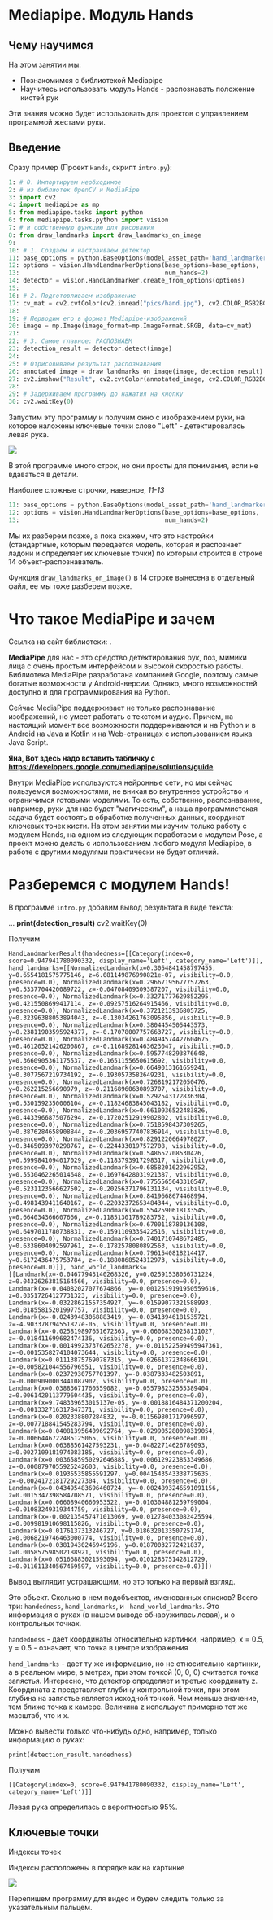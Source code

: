 # Mediapipe. Модуль Hands

## Чему научимся

На этом занятии мы:
* Познакомимся с библиотекой Mediapipe
* Научитесь использовать модуль Hands - распознавать положение кистей рук 

Эти знания можно будет использовать для проектов с управлением программой жестами руки.

## Введение

Сразу пример (Проект `Hands`, скрипт `intro.py`):

```python
1: # 0. Импортируем необходимое
2: # из библиотек OpenCV и MediaPipe
3: import cv2
4: import mediapipe as mp
5: from mediapipe.tasks import python
6: from mediapipe.tasks.python import vision
7: # и собственную функцию для рисования
8: from draw_landmarks import draw_landmarks_on_image
9: 
10: # 1. Создаем и настраиваем детектор
11: base_options = python.BaseOptions(model_asset_path='hand_landmarker.task')
12: options = vision.HandLandmarkerOptions(base_options=base_options,
13:                                        num_hands=2)
14: detector = vision.HandLandmarker.create_from_options(options)
15: 
16: # 2. Подготовливаем изображение
17: cv_mat = cv2.cvtColor(cv2.imread("pics/hand.jpg"), cv2.COLOR_RGB2BGR)
18: 
19: # Перводим его в формат Mediapipe-изображений
20: image = mp.Image(image_format=mp.ImageFormat.SRGB, data=cv_mat)
21: 
22: # 3. Самое главное: РАСПОЗНАЕМ
23: detection_result = detector.detect(image)
24: 
25: # Отрисовываем результат распознавания
26: annotated_image = draw_landmarks_on_image(image, detection_result)
27: cv2.imshow("Result", cv2.cvtColor(annotated_image, cv2.COLOR_RGB2BGR))
28: 
29: # Задерживаем программу до нажатия на кнопку
30: cv2.waitKey(0)
```
Запустим эту программу  и получим окно с изображением руки, на которое наложены ключевые точки слово "Left" - детектировалась левая рука.

![](https://github.com/vv73/HandsMediapipe/raw/master/_common_res/annotated_hand.png)

В этой программе много строк, но они просты для понимания, если не вдаваться в детали.

Наиболее сложные строчки, наверное, *11-13*
```python
11: base_options = python.BaseOptions(model_asset_path='hand_landmarker.task')
12: options = vision.HandLandmarkerOptions(base_options=base_options,
13:                                        num_hands=2)
```
Мы их разберем позже, а пока скажем, что это настройки (стандартные, которым передается модель, которая и распознает ладони и определяет их ключевые точки) по которым строится в строке 14 объект-распознаватель.

Функция `draw_landmarks_on_image()` в 14 строке вынесена в отдельный файл, ее мы тоже разберем позже.

# Что такое MediaPipe и зачем

Ссылка на сайт библиотеки:  [](https://developers.google.com/mediapipe). 

**MediaPipe** для нас - это средство детектирования рук, поз, мимики лица с очень простым интерфейсом и высокой скоростью работы. Библиотека MediaPipe разработана компанией Google, поэтому самые богатые возможности у Android-версии. Однако, много возможностей доступно и для программирования на Python.

Сейчас MediaPipe поддерживает не только распознавание изображений, но умеет работать с текстом и аудио. Причем, на настоящий момент все возможности поддерживаются и на Python и в Android на Java и Kotlin и на Web-страницах с использованием языка Java Script.

**Яна, Вот здесь надо вставить табличку с https://developers.google.com/mediapipe/solutions/guide**

Внутри MediaPipe используются нейронные сети, но мы сейчас пользуемся возможностями, не вникая во внутреннее устройство и ограничимся готовыми моделями. То есть, собственно, распознавание, например, руки для нас будет "магическим", а наша программистская задача будет состоять в обработке полученных данных, координат ключевых точек кисти. На этом занятии мы изучим только работу с модулем Нands, на одном из следующих поработаем c модулем Pose, a проект можно делать с использованием любого модуля Mediapipe, в работе с другими модулями практически не будет отличий.

# Разберемся с модулем Hands!

В программе `intro.py` добавим вывод результата в виде текста:

...
**print(detection_result)**
cv2.waitKey(0)

Получим 
```
HandLandmarkerResult(handedness=[[Category(index=0, score=0.947941780090332, display_name='Left', category_name='Left')]], hand_landmarks=[[NormalizedLandmark(x=0.3054841458797455, y=0.6554181575775146, z=6.081149876990821e-07, visibility=0.0, presence=0.0), NormalizedLandmark(x=0.29667195677757263, y=0.5337704420089722, z=-0.04708409309387207, visibility=0.0, presence=0.0), NormalizedLandmark(x=0.33271777629852295, y=0.4215508699417114, z=-0.09257516264915466, visibility=0.0, presence=0.0), NormalizedLandmark(x=0.3721213936805725, y=0.32396388053894043, z=-0.13034261763095856, visibility=0.0, presence=0.0), NormalizedLandmark(x=0.3804454505443573, y=0.23811903595924377, z=-0.17078007757663727, visibility=0.0, presence=0.0), NormalizedLandmark(x=0.48494574427604675, y=0.46120521426200867, z=-0.11689281463623047, visibility=0.0, presence=0.0), NormalizedLandmark(x=0.5957748293876648, y=0.3660905361175537, z=-0.1651155650615692, visibility=0.0, presence=0.0), NormalizedLandmark(x=0.6649013161659241, y=0.3077567219734192, z=-0.1930573582649231, visibility=0.0, presence=0.0), NormalizedLandmark(x=0.7268192172050476, y=0.262215256690979, z=-0.21168960630893707, visibility=0.0, presence=0.0), NormalizedLandmark(x=0.5292543172836304, y=0.5301592350006104, z=-0.11824683845043182, visibility=0.0, presence=0.0), NormalizedLandmark(x=0.6610936522483826, y=0.4433966875076294, z=-0.17202512919902802, visibility=0.0, presence=0.0), NormalizedLandmark(x=0.7518598437309265, y=0.3876284658908844, z=-0.20369577407836914, visibility=0.0, presence=0.0), NormalizedLandmark(x=0.8291220664978027, y=0.3465093970298767, z=-0.2244330197572708, visibility=0.0, presence=0.0), NormalizedLandmark(x=0.548652708530426, y=0.5999841094017029, z=-0.1183793917298317, visibility=0.0, presence=0.0), NormalizedLandmark(x=0.6858201622962952, y=0.5530462265014648, z=-0.16976428031921387, visibility=0.0, presence=0.0), NormalizedLandmark(x=0.7755565643310547, y=0.5231123566627502, z=-0.20256371796131134, visibility=0.0, presence=0.0), NormalizedLandmark(x=0.8419668674468994, y=0.4981439411640167, z=-0.22032372653484344, visibility=0.0, presence=0.0), NormalizedLandmark(x=0.5542590618133545, y=0.664034366607666, z=-0.11851301789283752, visibility=0.0, presence=0.0), NormalizedLandmark(x=0.6700118780136108, y=0.6497011780738831, z=-0.1591109335422516, visibility=0.0, presence=0.0), NormalizedLandmark(x=0.7401710748672485, y=0.6338604092597961, z=-0.1782578080892563, visibility=0.0, presence=0.0), NormalizedLandmark(x=0.7961540818214417, y=0.6172436475753784, z=-0.1880868524312973, visibility=0.0, presence=0.0)]], hand_world_landmarks=[[Landmark(x=-0.04677943140268326, y=0.02591538056731224, z=0.04326263815164566, visibility=0.0, presence=0.0), Landmark(x=-0.04082027077674866, y=-0.0012519191950559616, z=0.03517264127731323, visibility=0.0, presence=0.0), Landmark(x=-0.03228621557354927, y=-0.01599077321588993, z=0.01855815201997757, visibility=0.0, presence=0.0), Landmark(x=-0.02439483068883419, y=-0.03413946181535721, z=-4.903378794551827e-05, visibility=0.0, presence=0.0), Landmark(x=-0.025819897651672363, y=-0.06068330258131027, z=-0.018411699682474136, visibility=0.0, presence=0.0), Landmark(x=-0.0014992373762652278, y=-0.011522599495947361, z=-0.0015358274104073644, visibility=0.0, presence=0.0), Landmark(x=0.011138757690787315, y=-0.02661372348666191, z=-0.005821044556796551, visibility=0.0, presence=0.0), Landmark(x=0.02372930757701397, y=-0.0387333482503891, z=-0.0009090003441087902, visibility=0.0, presence=0.0), Landmark(x=0.03883671760559082, y=-0.055798232555389404, z=0.0061420113779604435, visibility=0.0, presence=0.0), Landmark(x=9.748339653015137e-05, y=-0.0018816484371200204, z=-0.001332716317847371, visibility=0.0, presence=0.0), Landmark(x=0.0202338807284832, y=-0.011569801717996597, z=-0.007718841545283794, visibility=0.0, presence=0.0), Landmark(x=0.040813956409692764, y=-0.029905280098319054, z=-0.0066446722485125065, visibility=0.0, presence=0.0), Landmark(x=0.06388561427593231, y=-0.04822714626789093, z=0.0027109181974083185, visibility=0.0, presence=0.0), Landmark(x=0.0036585950292646885, y=0.006129223853349686, z=-0.0008797055925242603, visibility=0.0, presence=0.0), Landmark(x=0.01935535855591297, y=0.0041543543338775635, z=-0.0024172181729227304, visibility=0.0, presence=0.0), Landmark(x=0.043495483696460724, y=-0.0024893246591091156, z=0.0015347398584708571, visibility=0.0, presence=0.0), Landmark(x=0.06608940660953522, y=-0.010304881259799004, z=0.01083249319344759, visibility=0.0, presence=0.0), Landmark(x=-0.002135457471013069, y=0.012784033082425594, z=0.009981910698115826, visibility=0.0, presence=0.0), Landmark(x=0.0176137313246727, y=0.018632013350725174, z=0.0068219746463000774, visibility=0.0, presence=0.0), Landmark(x=0.03819430246949196, y=0.01870032772421837, z=0.005857598502188921, visibility=0.0, presence=0.0), Landmark(x=0.05166883021593094, y=0.010128375142812729, z=0.011611340567469597, visibility=0.0, presence=0.0)]])
```
Вывод выглядит устрашающим, но это только на первый взгляд.

Это объект. Сколько в нем подобъектов, именованных списков? Всего три: `handedness`, `hand_landmarks`, и  ` hand_world_landmarks`. Это информация о руках (в нашем выводе обнаружилась левая), и о контрольных точках. 

`handedness` - дает координаты относительно картинки, например, x = 0.5, y = 0.5 - означает, что точка в центре изображения

`hand_landmarks` - дает ту же информацию, но не относительно картинки, а в реальном мире, в метрах, при этом точкой (0, 0, 0) считается точка запястья. Интересно, что детектор определяет и третью координату z. Координата z представляет глубину контрольной точки, при этом глубина на запястье является исходной точкой. Чем меньше значение, тем ближе точка к камере. Величина z использует примерно тот же масштаб, что и x.

Можно вывести только что-нибудь одно, например, только информацию о руках:

`print(detection_result.handedness)`

Получим 

```[[Category(index=0, score=0.947941780090332, display_name='Left', category_name='Left')]]```

Левая рука определилась с вероятностью 95%.

## Ключевые точки

Индексы точек

Индексы расположены в порядке как на картинке

![](https://github.com/vv73/HandsMediapipe/raw/master/_common_res/indexes.png)

Перепишем программу для видео и будем следить только за указательным пальцем. 


